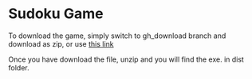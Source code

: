 # Sudoku Game

To download the game, simply switch to gh_download branch and download as zip, or use [this link](https://github.com/koklala321/sudoku_game/archive/gh_download.zip)

Once you have download the file, unzip and you will find the exe. in dist folder.



